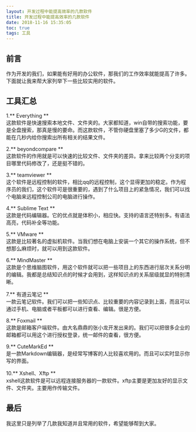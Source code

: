 ```yaml
---
layout: 开发过程中能提高效率的几款软件
title: 开发过程中能提高效率的几款软件
date: 2018-11-16 15:35:05
toc: true
tags: 工具
---
```


## 前言
作为开发的我们，如果能有好用的办公软件，那我们的工作效率就能提高了许多。下面就让我来帮大家列举下一些比较实用的软件。  

<!--more--> 
## 工具汇总
1.** Everything **  
这款软件是快速搜索本地文件、文件夹的。大家都知道，win自带的搜索功能，要是全盘搜索，那真是慢的要命。而这款软件，不管你硬盘里塞了多少G的文件，都能在几秒内给你搜索出所有相关的结果文件。  

2.** beyondcompare **  
这款软件的作用就是可以快速的比较文件、文件夹的差异。拿来比较两个分支的项目哪里代码修改了，还是挺不错的。  
 
3.** teamviewer **  
这个软件是远程控制的软件，相比qq的远程控制，这个显得更加的稳定。作为程序员的我们，这个软件可是很重要的，遇到了什么项目上的紧急情况，我们可以找个电脑来远程控制公司的电脑进行操作。  

4.** Sublime Text **  
这款是代码编辑器。它的优点就是体积小，相应快。支持的语言还特别多。有语法高亮，代码补全等功能。  

5.** VMware **  
这款是比较著名的虚拟机软件。当我们想在电脑上安装一个其它的操作系统，但不想那么麻烦时，就可以用到这款软件。 

6.** MindMaster **  
这款是个思维脑图软件，用这个软件就可以把一些项目上的东西进行层次关系分明的编辑。我都是总结知识点的时候才会用到，这样知识点的关系层级就显的特别清晰。  

7.** 有道云笔记 **  
一款云笔记软件。我们可以把一些知识点、比较重要的内容记录到上面，而且可以通过手机、电脑或者平板都可以进行查看、编辑。很是方便。

8.** Foxmail **  
这款是邮箱客户端软件。由大名鼎鼎的张小龙开发出来的。我们可以把很多企业的邮箱都可以用这个进行授权登录，统一邮件的查看，很方便。

9.** CuteMarkEd **  
是一款Markdown编辑器，是经常写博客的人比较喜欢用的。而且可以实时显示你写的界面。  

10.** Xshell、Xftp **  
xshell这款软件是可以远程连接服务器的一款软件。xftp主要是更加友好的显示文件、文件夹。主要用作传输文件。

## 最后  
我这里只是列举了几款我知道并且常用的软件，希望能够帮到大家。